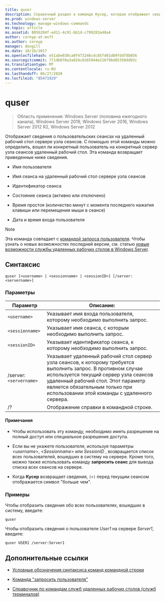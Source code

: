 ```yaml
---
title: quser
description: Справочный раздел о команде Кусер, которая отображает сведения о пользовательских сеансах на сервере узла сеансов удаленный рабочий стол.
ms.prod: windows-server
ms.technology: manage-windows-commands
ms.topic: article
ms.assetid: 8056204f-ed11-4c91-bb1d-c799283a48a4
author: coreyp-at-msft
ms.author: coreyp
manager: dongill
ms.date: 10/16/2017
ms.openlocfilehash: e51abe030ca0f473246cdc85fd01d89fddf8b056
ms.sourcegitcommit: 771db070a3a924c8265944e21bf9bd85350dd93c
ms.translationtype: MT
ms.contentlocale: ru-RU
ms.lasthandoff: 06/27/2020
ms.locfileid: "85471929"
---
```

# <a name="quser"></a>quser

> Область применения: Windows Server (половина ежегодного канала), Windows Server 2019, Windows Server 2016, Windows Server 2012 R2, Windows Server 2012

Отображает сведения о пользовательских сеансах на удаленный рабочий стол сервере узла сеансов. С помощью этой команды можно определить, вошел ли конкретный пользователь на конкретный сервер узла сеансов удаленный рабочий стол. Эта команда возвращает приведенные ниже сведения.

- Имя пользователя

- Имя сеанса на удаленный рабочий стол сервере узла сеансов

- Идентификатор сеанса

- Состояние сеанса (активно или отключено)

- Время простоя (количество минут с момента последнего нажатия клавиши или перемещения мыши в сеансе)

- Дата и время входа пользователя

> [!NOTE]
> Эта команда совпадает с [командой запроса пользователя](query-user.md). Чтобы узнать о новых возможностях последней версии, см. статью [новые возможности службы удаленных рабочих столов в Windows Server](https://docs.microsoft.com/previous-versions/windows/it-pro/windows-server-2012-R2-and-2012/dn283323(v=ws.11)).

## <a name="syntax"></a>Синтаксис

```
quser [<username> | <sessionname> | <sessionID>] [/server:<servername>]
```

### <a name="parameters"></a>Параметры

| Параметр | Описание: |
|--|--|
| `<username>` | Указывает имя входа пользователя, которому необходимо выполнить запрос. |
| `<sessionname>` | Указывает имя сеанса, с которым необходимо выполнить запрос. |
| `<sessionID>` | Указывает идентификатор сеанса, к которому необходимо выполнить запрос. |
| /server:`<servername>` | Указывает удаленный рабочий стол сервер узла сеансов, к которому требуется выполнить запрос. В противном случае используется текущий сервер узла сеансов удаленный рабочий стол. Этот параметр является обязательным только при использовании этой команды с удаленного сервера. |
| /? | Отображение справки в командной строке. |

#### <a name="remarks"></a>Примечания

- Чтобы использовать эту команду, необходимо иметь разрешение на полный доступ или специальное разрешение доступа.

- Если вы не укажете пользователя, используя параметры <*username*>, <*Sessionname*> или *SessionID* , возвращается список всех пользователей, вошедших в систему на сервере. Кроме того, можно также использовать команду **запросить сеанс** для вывода списка всех сеансов на сервере.

- Когда **Кусер** возвращает сведения, `(>)` перед текущим сеансом отображается символ "больше чем".

### <a name="examples"></a>Примеры

Чтобы отобразить сведения обо всех пользователях, вошедших в систему, введите:

```
quser
```

Чтобы отобразить сведения о пользователе *User1* на сервере *Server1*, введите:

```
quser USER1 /server:Server1
```

## <a name="additional-references"></a>Дополнительные ссылки

- [Условные обозначения синтаксиса команд командной строки](command-line-syntax-key.md)

- [Команда "запросить пользователя"](query-user.md)

- [Справочник по командам служб удаленных рабочих столов (служб терминалов)](remote-desktop-services-terminal-services-command-reference.md)
